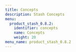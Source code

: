```yaml
---
title: Concepts
description: Stash Concepts
menu:
  product_stash_0.8.2:
    identifier: concepts
    name: Concepts
    weight: 20
menu_name: product_stash_0.8.2
---
```


